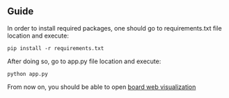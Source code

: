 ## Guide
In order to install required packages, one should go to requirements.txt file location and execute:
```
pip install -r requirements.txt
```
After doing so, go to app.py file location and execute:
```
python app.py
```
From now on, you should be able to open 
[board web visualization](http://127.0.0.1:5000/)
